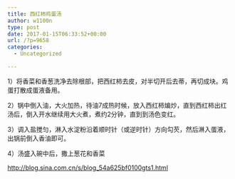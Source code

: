 ```yaml
---
title: 西红柿鸡蛋汤
author: w1100n
type: post
date: 2017-01-15T06:33:52+00:00
url: /?p=9658
categories:
  - Uncategorized

---
```

1）将香菜和香葱洗净去除根部，把西红柿去皮，对半切开后去蒂，再切成块。鸡蛋打散成蛋液备用。

2）锅中倒入油，大火加热，待油7成热时候，放入西红柿煸炒，直到西红柿出红汤后，倒入开水继续用大火煮，煮约2分钟，直到到汤色变红。

3）调入盐搅匀，淋入水淀粉沿着顺时针（或逆时针）方向勾芡，然后淋入蛋液，出锅前倒入香油即可。

4）汤盛入碗中后，撒上葱花和香菜


http://blog.sina.com.cn/s/blog_54a625bf0100gts1.html